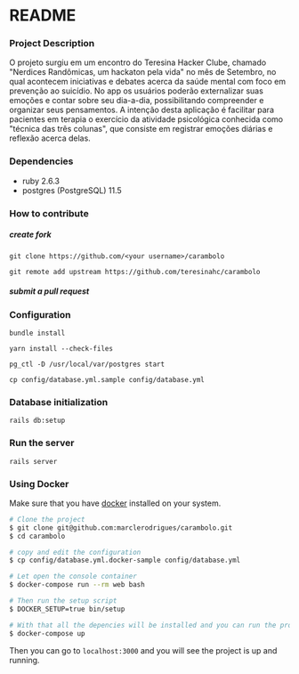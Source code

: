 # README

### Project Description

O projeto surgiu em um encontro do Teresina Hacker Clube, chamado "Nerdices Randômicas, um hackaton pela vida" no mês de Setembro, no qual acontecem iniciativas e debates acerca da saúde mental com foco em prevenção ao suicídio. No app os usuários poderão externalizar suas emoções e contar sobre seu dia-a-dia, possibilitando compreender e organizar seus pensamentos. A intenção desta aplicação é facilitar para pacientes em terapia o exercício da atividade psicológica conhecida como "técnica das três colunas", que consiste em registrar emoções diárias e reflexão acerca delas.

### Dependencies

- ruby 2.6.3
- postgres (PostgreSQL) 11.5

### How to contribute

##### create fork

`git clone https://github.com/<your username>/carambolo`

`git remote add upstream https://github.com/teresinahc/carambolo`

##### submit a pull request

### Configuration

`bundle install`

`yarn install --check-files`

`pg_ctl -D /usr/local/var/postgres start`

`cp config/database.yml.sample config/database.yml`

### Database initialization

`rails db:setup`

### Run the server

`rails server`

### Using Docker

Make sure that you have [docker](https://docs.docker.com/install/) installed on your system.

```bash
# Clone the project
$ git clone git@github.com:marclerodrigues/carambolo.git
$ cd carambolo

# copy and edit the configuration
$ cp config/database.yml.docker-sample config/database.yml

# Let open the console container
$ docker-compose run --rm web bash

# Then run the setup script
$ DOCKER_SETUP=true bin/setup

# With that all the depencies will be installed and you can run the project with:
$ docker-compose up
```
Then you can go to `localhost:3000` and you will see the project is up and running.
